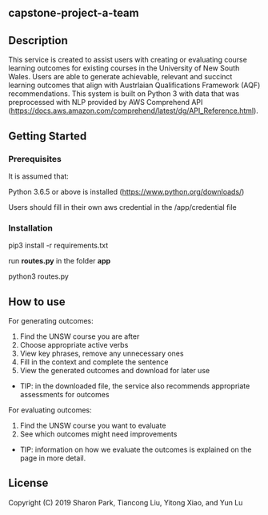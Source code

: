 ## capstone-project-a-team

## Description

This service is created to assist users with creating or evaluating course learning outcomes for existing courses in the University of New South Wales. Users are able to generate achievable, relevant and succinct learning outcomes that align with Austrlaian Qualifications Framework (AQF) recommendations. This system is built on Python 3 with data that was preprocessed with NLP provided by AWS Comprehend API (https://docs.aws.amazon.com/comprehend/latest/dg/API_Reference.html).

## Getting Started

### Prerequisites

It is assumed that:

Python 3.6.5 or above is installed (https://www.python.org/downloads/)

Users should fill in their own aws credential in the /app/credential file

### Installation

pip3 install -r requirements.txt

run **routes.py** in the folder **app**

python3 routes.py 

## How to use

For generating outcomes:
1. Find the UNSW course you are after
2. Choose appropriate active verbs 
3. View key phrases, remove any unnecessary ones
4. Fill in the context and complete the sentence
5. View the generated outcomes and download for later use
* TIP: in the downloaded file, the service also recommends appropriate assessments for outcomes

For evaluating outcomes:
1. Find the UNSW course you want to evaluate
2. See which outcomes might need improvements 
* TIP: information on how we evaluate the outcomes is explained on the page in more detail.


## License

Copyright (C) 2019 Sharon Park, Tiancong Liu, Yitong Xiao, and Yun Lu
